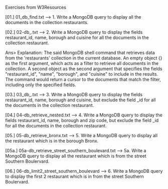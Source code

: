 Exercises from W3Resources


[01.]  01_db_find.txt  --> 1. Write a MongoDB query to display all the documents in the collection restaurants.

[02.]  02-db_.txt      --> 2. Write a MongoDB query to display the fields restaurant_id, name, borough and cuisine for all the documents in the collection restaurant.

Ans> Explanation:
The said MongoDB shell command that retrieves data from the 'restaurants' collection in the current  database.
An empty object {} as the first argument, which acts as a filter to retrieve all documents in the collection.
A second object as the second argument that specifies the fields "restaurant_id", "name", "borough", and "cuisine" to include in the results.
The command would return a cursor to the documents that match the filter, including only the specified fields.


[03.]  03_db_.txt      --> 3. Write a MongoDB query to display the fields restaurant_id, name, borough and cuisine, but exclude the field _id for all the documents in the collection restaurant.

[04.]  04-db_retrieve_nested.txt --> 4. Write a MongoDB query to display the fields restaurant_id, name, borough and zip code, but exclude the field _id for all the documents in the collection restaurant.

[05.]  05-db_retrieve_bronx.txt  --> 5. Write a MongoDB query to display all the restaurant which is in the borough Bronx.

[05a.] 05a-db_retrieve_street_southern_boulevard.txt --> 5a. Write a MongoDB query to display all the restaurant which is from the street Southern Boulervard.

[06.] 06-db_limit2_street_southern_boulevard --> 6. Write a MongoDB query to display the first 2 restaurant which is in from the street Southern Boulervard.
